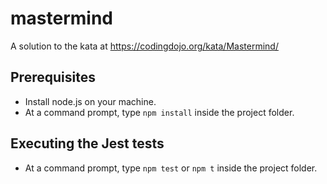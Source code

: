 # mastermind

A solution to the kata at https://codingdojo.org/kata/Mastermind/

## Prerequisites
* Install node.js on your machine.
* At a command prompt, type `npm install` inside the project folder.

## Executing the Jest tests
* At a command prompt, type `npm test` or `npm t` inside the project folder.
